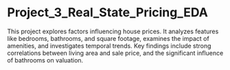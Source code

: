 # Project_3_Real_State_Pricing_EDA
This project explores factors influencing house prices. It analyzes features like bedrooms, bathrooms, and square footage, examines the impact of amenities, and investigates temporal trends. Key findings include strong correlations between living area and sale price, and the significant influence of bathrooms on valuation.
